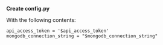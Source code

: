**Create config.py**

With the following contents:

    api_access_token = '$api_access_token'
    mongodb_connection_string = "$mongodb_connection_string"